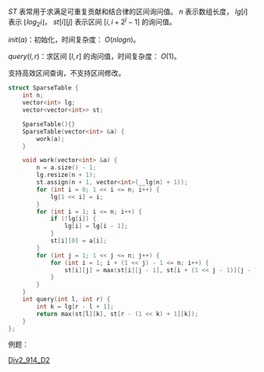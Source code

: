 $ST$ 表常用于求满足可重复贡献和结合律的区间询问值。 $n$ 表示数组长度， $lg[i]$ 表示 $\lfloor log_2i\rfloor$， $st[i][j]$ 表示区间 $[i, i+2^j-1]$ 的询问值。

$init(a)$：初始化，时间复杂度： $O(nlogn)$。

$query(l,r)$：求区间 $[l,r]$ 的询问值，时间复杂度： $O(1)$。

支持高效区间查询，不支持区间修改。

```C++
struct SparseTable {
    int n;
    vector<int> lg;
    vector<vector<int>> st;

    SparseTable(){}
    SparseTable(vector<int> &a) { 
        work(a); 
    }

    void work(vector<int> &a) {
        n = a.size() - 1;
        lg.resize(n + 1);
        st.assign(n + 1, vector<int>(__lg(n) + 1));
        for (int i = 0; 1 << i <= n; i++) {
            lg[1 << i] = i;
        }
        for (int i = 1; i <= n; i++) {
            if (!lg[i]) {
                lg[i] = lg[i - 1];
            }
            st[i][0] = a[i];
        }
        for (int j = 1; 1 << j <= n; j++) {
            for (int i = 1; i + (1 << j) - 1 <= n; i++) {
                st[i][j] = max(st[i][j - 1], st[i + (1 << j - 1)][j - 1]);
            }
        }
    }
    int query(int l, int r) {
        int k = lg[r - l + 1];
        return max(st[l][k], st[r - (1 << k) + 1][k]);
    }
};
```

例题：

[Div2_914_D2](https://codeforces.com/contest/1904/problem/D2)

